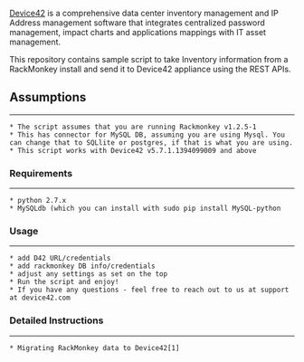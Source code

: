 [Device42](http://www.device42.com/) is a comprehensive data center inventory management and IP Address management software that integrates centralized password management, impact charts and applications mappings with IT asset management.

This repository contains sample script to take Inventory information from a RackMonkey install and send it to Device42 appliance using the REST APIs.

## Assumptions
-----------------------------
    * The script assumes that you are running Rackmonkey v1.2.5-1
    * This has connector for MySQL DB, assuming you are using Mysql. You can change that to SQLlite or postgres, if that is what you are using.
    * This script works with Device42 v5.7.1.1394099009 and above

### Requirements
-----------------------------
    * python 2.7.x
    * MySQLdb (which you can install with sudo pip install MySQL-python

### Usage
-----------------------------
    * add D42 URL/credentials
    * add rackmonkey DB info/credentials
    * adjust any settings as set on the top
    * Run the script and enjoy!
    * If you have any questions - feel free to reach out to us at support at device42.com



### Detailed Instructions
----------------------------
    * Migrating RackMonkey data to Device42[1]
[1]: http://blog.device42.com/2014/03/migrating-rackmonkey-data-to-device42/